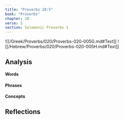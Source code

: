 ```yaml
---
title: "Proverbs 20:5"
book: "Proverbs"
chapter: 20
verse: 5
section: Solomonic Proverbs 1
---
```

![[/Greek/Proverbs/020/Proverbs-020-005G.md#Text]]
![[/Hebrew/Proverbs/020/Proverbs-020-005H.md#Text]]

## Analysis

#### Words

#### Phrases

#### Concepts

## Reflections
